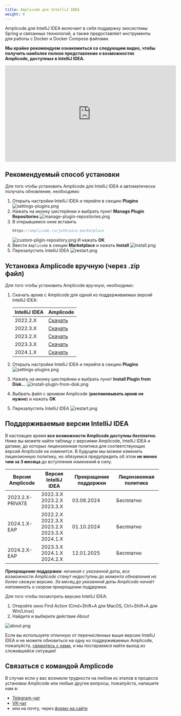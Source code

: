```yaml
---
title: Amplicode для IntelliJ IDEA
weight: 0
---
```


Amplicode для IntelliJ IDEA включает в себя поддержку экосистемы Spring и связанных технологий, а также предоставляет
инструменты для работы с Docker и Docker Compose файлами.

**Мы крайне рекомендуем ознакомиться со следующим видео, чтобы получить наиболее полное представление о возможностях
Amplicode, доступных в IntelliJ IDEA.**

<div class="youtube">
<iframe width="560" height="315" src="https://www.youtube.com/embed/7vIX8vbT3kM?si=MUrqBpKnT0DPpjFP&amp;controls=0" title="YouTube video player" frameborder="0" allow="accelerometer; autoplay; clipboard-write; encrypted-media; gyroscope; picture-in-picture; web-share" referrerpolicy="strict-origin-when-cross-origin" allowfullscreen></iframe>
</div>

## Рекомендуемый способ установки

Для того чтобы установить Amplicode для IntelliJ IDEA и автоматически получать обновления, необходимо:

1. Открыть настройки IntelliJ IDEA и перейти в секцию **Plugins**
   ![settings-plugins.png](img/ij-settings-plugins.png)
2. Нажать на иконку шестерёнки и выбрать пункт **Manage Plugin Repositories**
   ![manage-plugin-repositories.png](img/ij-manage-plugin-repositories.png)
3. В открывшемся окне вставить
   ```java
   https://amplicode.ru/jetbrains-marketplace
   ```
   ![custom-pligin-repository.png](img/ij-custom-pligin-repository.png)
   И нажать **ОК**
4. Ввести `Amplicode` в секции **Marketplace** и нажать **Install**
   ![install.png](img/ij-install.png)
5. Перезапустить IntelliJ IDEA
   ![restart.png](img/ij-restart.png)

## Установка Amplicode вручную (через .zip файл)

Для того чтобы установить Amplicode вручную, необходимо:

1. Скачать архив с Amplicode для одной из поддерживаемых версий IntelliJ IDEA:

   | IntelliJ IDEA | Amplicode                                                                                                                     |
   |---------------|-------------------------------------------------------------------------------------------------------------------------------|
   | 2022.2.X      | <a href="https://amplicode.ru/Amplicode/amplicode-2024.1.4-222-EAP.zip" target="_blank" rel="noopener noreferrer">Скачать</a> |
   | 2022.3.Х      | <a href="https://amplicode.ru/Amplicode/amplicode-2024.1.4-223-EAP.zip" target="_blank" rel="noopener noreferrer">Скачать</a> |
   | 2023.2.Х      | <a href="https://amplicode.ru/Amplicode/amplicode-2024.1.4-232-EAP.zip" target="_blank" rel="noopener noreferrer">Скачать</a> |
   | 2023.3.Х      | <a href="https://amplicode.ru/Amplicode/amplicode-2024.2.0-233-EAP.zip" target="_blank" rel="noopener noreferrer">Скачать</a> |
   | 2024.1.X      | <a href="https://amplicode.ru/Amplicode/amplicode-2024.2.0-241-EAP.zip" target="_blank" rel="noopener noreferrer">Скачать</a> |

2. Открыть настройки IntelliJ IDEA и перейти в секцию **Plugins**
   ![settings-plugins.png](img/ij-settings-plugins.png)
3. Нажать на иконку шестерёнки и выбрать пункт **Install Plugin from Disk...**
   ![install-plugin-from-disk.png](img/ij-install-plugin-from-disk.png)
4. Выбрать файл с архивом Amplicode (**распаковывать архив не нужно**) и нажать **OK**
5. Перезапустить IntelliJ IDEA
   ![restart.png](img/ij-restart.png)

## Поддерживаемые версии IntelliJ IDEA

В настоящее время **все возможности Amplicode доступны бесплатно**. Ниже вы можете найти таблицу с версиями Amplicode,
IntelliJ IDEA и датами, до которых лицензионная политика для соответствующих версий Amplicode не изменится. В будущем мы
можем изменить лицензионную политику, но обязуемся предупредить об этом **не менее чем за 3 месяца** до вступления
изменений в силу.

| Версия Amplicode | Версия IntelliJ IDEA                                         | Прекращение поддержки | Лицензионная политика |
|------------------|--------------------------------------------------------------|-----------------------|-----------------------|
| 2023.2.X-PRIVATE | 2022.3.X<br/>2023.2.X<br/>2023.3.X                           | 03.06.2024            | Бесплатно             |
| 2024.1.X-EAP     | 2022.2.X<br/>2022.3.X<br/>2023.2.X<br/>2023.3.X<br/>2024.1.X | 01.10.2024            | Бесплатно             |
| 2024.2.X-EAP     | 2023.3.X<br/>2024.1.X<br/>2024.2.X                           | 12.01.2025            | Бесплатно             |

_**Прекращение поддержки**: начиная с указанной даты, все возможности Amplicode станут недоступны до момента
обновления на более свежую версию. За месяц до указанной даты Amplicode начнёт напоминать о скором прекращении
поддержки._

Для того чтобы посмотреть версию IntelliJ IDEA:

1. Откройте окно Find Action (Cmd+Shift+A для MacOS, Ctrl+Shift+A для Win/Linux)
2. Найдите и выберите действие _About_

![about.png](img/ij-about.png)

Если вы используете отличную от перечисленных выше версию IntelliJ IDEA и не можете обновиться на одну из поддерживаемых
Amplicode, пожалуйста, [свяжитесь с нами](#svyazatsya-s-komandoi-amplicode), и мы постараемся найти выход из сложившейся
ситуации!

## Связаться с командой Amplicode

В случае если у вас возникли трудности на любом из этапов в процессе установки Amplicode или любые другие вопросы,
пожалуйста, напишите нам в:

* <a href="https://t.me/amplicode_chat" target="_blank" rel="noopener noreferrer">Telegram-чат</a>
* <a href="https://vk.me/join/bO2OWNz17GZs_xpynqla/QJLPH/ZRERxvDY=" target="_blank" rel="noopener noreferrer">VK-чат</a>
* или на почту, через [форму на сайте](https://amplicode.io/contacts/)
